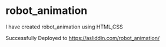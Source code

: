 # robot_animation
I have created robot_animation using HTML,CSS

Successfully Deployed to https://asliddin.com/robot_animation/
